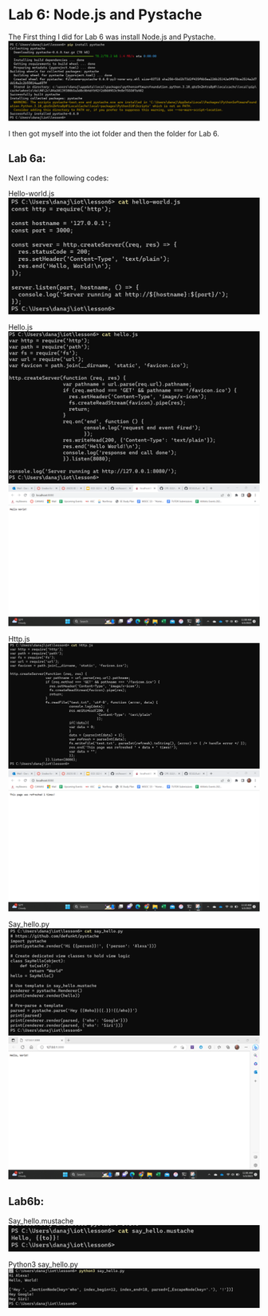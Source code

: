 
# Lab 6: Node.js and Pystache

The First thing I did for Lab 6 was install Node.js and Pystache. 
![Install Pystache](installpystache.png)

I then got myself into the iot folder and then the folder for Lab 6. 

## Lab 6a:

Next I ran the following codes:

Hello-world.js
![Hello-world](helloworld.js.png)

Hello.js
![Hello](hello.js.png)
![hello1](lab6b.png)

Http.js
![Http](http.js.png)
![http1](lab6c.png)

Say_hello.py
![Say_hello](say_hello.py.png)
![sayhello](lab6a.png)

## Lab6b:

Say_hello.mustache
![Say_hello.Mustache](say_hello.mustache.png)

Python3 say_hello.py
![Python3](python3say_hello.py.png)

